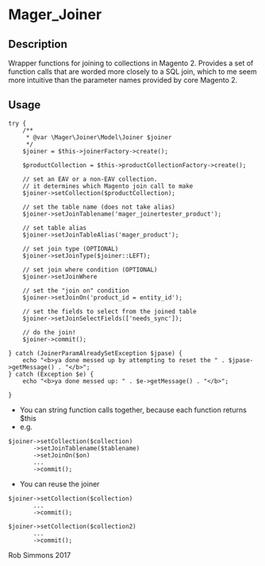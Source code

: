 # Mager_Joiner

## Description
Wrapper functions for joining to collections in Magento 2.
Provides a set of function calls that are worded more closely to a SQL join,
which to me seem more intuitive than the parameter names provided by core Magento 2.

## Usage
~~~
try {
    /**
     * @var \Mager\Joiner\Model\Joiner $joiner
     */
    $joiner = $this->joinerFactory->create();
    
    $productCollection = $this->productCollectionFactory->create();
    
    // set an EAV or a non-EAV collection. 
    // it determines which Magento join call to make
    $joiner->setCollection($productCollection);
    
    // set the table name (does not take alias)
    $joiner->setJoinTablename('mager_joinertester_product');
    
    // set table alias
    $joiner->setJoinTableAlias('mager_product');
    
    // set join type (OPTIONAL)
    $joiner->setJoinType($joiner::LEFT);
    
    // set join where condition (OPTIONAL)
    $joiner->setJoinWhere
    
    // set the "join on" condition
    $joiner->setJoinOn('product_id = entity_id');
    
    // set the fields to select from the joined table
    $joiner->setJoinSelectFields(['needs_sync']);
    
    // do the join!
    $joiner->commit();
   
} catch (JoinerParamAlreadySetException $jpase) {
    echo "<b>ya done messed up by attempting to reset the " . $jpase->getMessage() . "</b>";
} catch (Exception $e) {
    echo "<b>ya done messed up: " . $e->getMessage() . "</b>";

}
~~~

- You can string function calls together, because each function returns $this
- e.g. 
~~~
$joiner->setCollection($collection)
       ->setJoinTablename($tablename)
       ->setJoinOn($on)
       ...
       ->commit();
~~~

- You can reuse the joiner
~~~
$joiner->setCollection($collection)
       ...
       ->commit();
       
$joiner->setCollection($collection2)
       ...
       ->commit();
~~~



Rob Simmons 2017